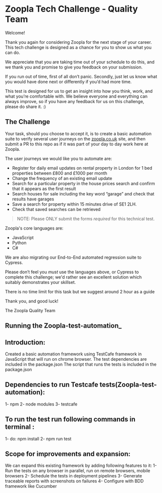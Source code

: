 # Zoopla Tech Challenge - Quality Team

Welcome!

Thank you again for considering Zoopla for the next stage of your career. This tech challenge is designed as a chance for you to show us what you can do.

We appreciate that you are taking time out of your schedule to do this, and we thank you and promise to give you feedback on your submission.

If you run out of time, first of all don’t panic. Secondly, just let us know what you would have done next or differently if you’d had more time.

This test is designed for us to get an insight into how you think, work, and what you’re comfortable with. We believe everyone and everything can always improve, so if you have any feedback for us on this challenge, please do share it. :) 

## The Challenge
Your task, should you choose to accept it, is to create a basic automation suite to verify several user journeys on the  [zoopla.co.uk](http://zoopla.co.uk/)  site, and then submit a PR to this repo as if it was part of your day to day work here at Zoopla.

The user journeys we would like you to automate are:
- Register for daily email updates on rental property in London for 1 bed properties between £800 and £1000 per month
- Change the frequency of an existing email update
- Search for a particular property in the house prices search and confirm that it appears as the first result
- Search houses for sale including the key word “garage” and check that results have garages
- Save a search for property within 15 minutes drive of SE1 2LH.
- Check that saved searches can be retrieved

> NOTE: Please ONLY submit the forms _required_ for this technical test.

Zoopla's core languages are:
- JavaScript
- Python
- C#

We are also migrating our End-to-End automated regression suite to Cypress.

Please don’t feel you *must* use the languages above, or Cypress to complete this challenge; we'd rather see an excellent solution which suitably demonstrates your skillset.

There is no time limit for this task but we suggest around 2 hour as a guide

Thank you, and good luck!

The Zoopla Quality Team


## ________________Running the Zoopla-test-automation_________________
## Introduction:
Created a basic automation framework using TestCafe framework in JavaScript that will run on chrome browser.
The test dependencies are included in the package.json
The script that runs the tests is included in the package.json

## Dependencies to run Testcafe tests(Zoopla-test-automation): 
1- npm
2- node modules
3- testcafe

## To run the test run following commands in terminal :
1- do: npm install
2- npm run test

## Scope for improvements and expansion:
We can expand this existing framework by adding following features to it:
1- Run the tests on any browser in parallel, run on remote browsers, mobile browsers
2- Schedule the tests in deployment pipelines
3- Generate traceable reports with screenshots on failures
4- Configure with BDD framework like Cucumber
